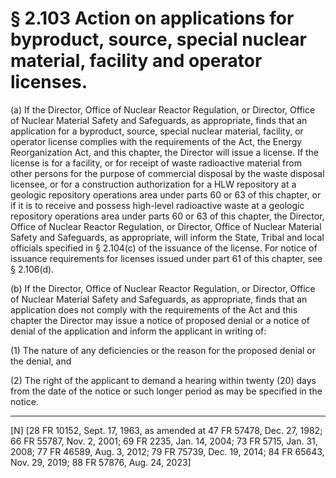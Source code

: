 # § 2.103   Action on applications for byproduct, source, special nuclear material, facility and operator licenses.

(a) If the Director, Office of Nuclear Reactor Regulation, or Director, Office of Nuclear Material Safety and Safeguards, as appropriate, finds that an application for a byproduct, source, special nuclear material, facility, or operator license complies with the requirements of the Act, the Energy Reorganization Act, and this chapter, the Director will issue a license. If the license is for a facility, or for receipt of waste radioactive material from other persons for the purpose of commercial disposal by the waste disposal licensee, or for a construction authorization for a HLW repository at a geologic repository operations area under parts 60 or 63 of this chapter, or if it is to receive and possess high-level radioactive waste at a geologic repository operations area under parts 60 or 63 of this chapter, the Director, Office of Nuclear Reactor Regulation, or Director, Office of Nuclear Material Safety and Safeguards, as appropriate, will inform the State, Tribal and local officials specified in § 2.104(c) of the issuance of the license. For notice of issuance requirements for licenses issued under part 61 of this chapter, see § 2.106(d).


(b) If the Director, Office of Nuclear Reactor Regulation, or Director, Office of Nuclear Material Safety and Safeguards, as appropriate, finds that an application does not comply with the requirements of the Act and this chapter the Director may issue a notice of proposed denial or a notice of denial of the application and inform the applicant in writing of:


(1) The nature of any deficiencies or the reason for the proposed denial or the denial, and


(2) The right of the applicant to demand a hearing within twenty (20) days from the date of the notice or such longer period as may be specified in the notice.



---

[N] [28 FR 10152, Sept. 17, 1963, as amended at 47 FR 57478, Dec. 27, 1982; 66 FR 55787, Nov. 2, 2001; 69 FR 2235, Jan. 14, 2004; 73 FR 5715, Jan. 31, 2008; 77 FR 46589, Aug. 3, 2012; 79 FR 75739, Dec. 19, 2014; 84 FR 65643, Nov. 29, 2019; 88 FR 57876, Aug. 24, 2023]




